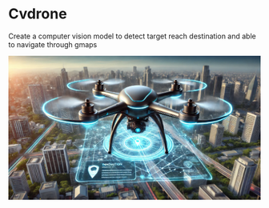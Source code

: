 # Cvdrone
Create a computer vision model to detect target reach destination and able to navigate through gmaps

![Cvdrone](https://github.com/Rajagopalhertzian/Cvdrone/blob/main/Cvdrone.png) 
